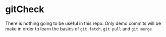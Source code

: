 # gitCheck

There is nothing going to be useful in this repo. Only demo commits will be make in order to learn the basics of `git fetch`, `git pull` and `git merge`

